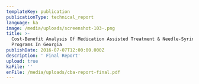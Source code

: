```yaml
---
templateKey: publication
publicationType: technical_report
language: ka
image: /media/uploads/screenshot-103-.png
title: >-
  Cost-Benefit Analysis Of Medication Assisted Treatment & Needle-Syringe
  Programs In Georgia
publishDate: 2016-07-07T12:00:00.000Z
description: ' Final Report'
upload: true
kaFile: ''
enFile: /media/uploads/cba-report-final.pdf
---
```


